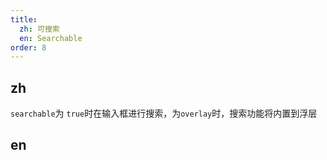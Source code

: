 ```yaml
---
title:
  zh: 可搜索
  en: Searchable
order: 8
---
```


## zh

`searchable`为 `true`时在输入框进行搜索，为`overlay`时，搜索功能将内置到浮层

## en

